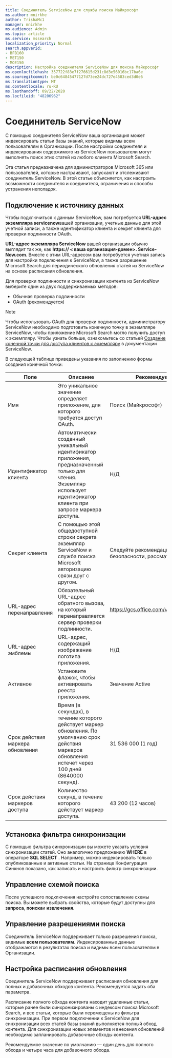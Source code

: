 ```yaml
---
title: Соединитель ServiceNow для службы поиска Майкрософт
ms.author: mnirkhe
author: TrishaMc1
manager: mnirkhe
ms.audience: Admin
ms.topic: article
ms.service: mssearch
localization_priority: Normal
search.appverid:
- BFB160
- MET150
- MOE150
description: Настройка соединителя ServiceNow для поиска Майкрософт
ms.openlocfilehash: 357722f83e7f276615d231c8d3e56016bc17ba6e
ms.sourcegitcommit: be0c64845477127d73ee24dc727e4583ced3d0e6
ms.translationtype: MT
ms.contentlocale: ru-RU
ms.lasthandoff: 09/22/2020
ms.locfileid: "48206962"
---
```

# <a name="servicenow-connector"></a>Соединитель ServiceNow

С помощью соединителя ServiceNow ваша организация может индексировать статьи базы знаний, которые видимы всем пользователям в Организации. После настройки соединителя и индексирования содержимого из ServiceNow пользователи могут выполнять поиск этих статей из любого клиента Microsoft Search.  

Эта статья предназначена для администраторов Microsoft 365 или пользователей, которые настраивают, запускают и отслеживают соединитель ServiceNow. В этой статье объясняется, как настроить возможности соединителя и соединителя, ограничения и способы устранения неполадок.

## <a name="connect-to-a-data-source"></a>Подключение к источнику данных

Чтобы подключиться к данным ServiceNow, вам потребуется **URL-адрес экземпляра servicenow**вашей организации, учетные данные для этой учетной записи, а также идентификатор клиента и секрет клиента для проверки подлинности OAuth.  

**URL-адрес экземпляра ServiceNow** вашей организации обычно выглядит так же, как **https:// &lt; ваша организация-домен>. Service-Now.com**. Вместе с этим URL-адресом вам потребуется учетная запись для настройки подключения к ServiceNow, а также разрешение Microsoft Search для периодического обновления статей из ServiceNow на основе расписания обновления.

Для проверки подлинности и синхронизации контента из ServiceNow выберите один из двух поддерживаемых методов:

 - Обычная проверка подлинности
 - OAuth (рекомендуется)

> [!Note]
> Чтобы использовать OAuth для проверки подлинности, администратору ServiceNow необходимо подготовить конечную точку в экземпляре ServiceNow, чтобы приложение Microsoft Search могло получить доступ к экземпляру. Чтобы узнать больше, ознакомьтесь со статьей [Создание конечной точки для доступа клиентов к экземпляру](https://docs.servicenow.com/bundle/newyork-platform-administration/page/administer/security/task/t_CreateEndpointforExternalClients.html) в документации ServiceNow.

В следующей таблице приведены указания по заполнению формы создания конечной точки:

Поле | Описание | Рекомендуемое значение
--- | --- | ---
Имя | Это уникальное значение определяет приложение, для которого требуется доступ OAuth. | Поиск (Майкрософт)
Идентификатор клиента | Автоматически созданный уникальный идентификатор приложения, предназначенный только для чтения. Экземпляр использует идентификатор клиента при запросе маркера доступа. | Н/Д
Секрет клиента | С помощью этой общедоступной строки секрета экземпляр ServiceNow и служба поиска Microsoft авторизацию связи друг с другом. | Следуйте рекомендациям по обеспечению безопасности, рассматривая их как пароль.
URL-адрес перенаправления | Обязательный URL-адрес обратного вызова, на который перенаправляется сервер проверки подлинности. | https://gcs.office.com/v1.0/admin/oauth/callback
URL-адрес эмблемы | URL-адрес, содержащий изображение логотипа приложения. | Н/Д
Активное | Установите флажок, чтобы активировать реестр приложения. | Значение Active
Срок действия маркера обновления | Время (в секундах), в течение которого действует маркер обновления. По умолчанию срок действия маркеров обновления истечет через 100 дней (8640000 секунд). | 31 536 000 (1 год)
Срок действия маркеров доступа | Количество секунд, в течение которого действует маркер доступа. | 43 200 (12 часов)

## <a name="set-a-sync-filter"></a>Установка фильтра синхронизации

С помощью фильтра синхронизации вы можете указать условия синхронизации статей. Оно аналогично предложению **WHERE** в операторе **SQL SELECT** . Например, можно индексировать только опубликованные и активные статьи. На странице Конфигурация Синкнов показано, как записать и настроить фильтр синхронизации.

## <a name="manage-the-search-schema"></a>Управление схемой поиска

После успешного подключения настройте сопоставление схемы поиска. Вы можете выбрать свойства, которые будут доступны для **запроса**, **поиска**и **извлечения**.

## <a name="manage-search-permissions"></a>Управление разрешениями поиска

Соединитель ServiceNow поддерживает только разрешения поиска, видимые **всем пользователям**. Индексированные данные отображаются в результатах поиска и видимы всем пользователям в Организации.

## <a name="set-the-refresh-schedule"></a>Настройка расписания обновления

Соединитель ServiceNow поддерживает расписания обновления для полных и добавочных обходов контента. Рекомендуется задать оба параметра.

Расписание полного обхода контента находит удаленные статьи, которые ранее были синхронизированы с индексом поиска Microsoft Search, и все статьи, которые были перемещены из фильтра синхронизации. При первом подключении к ServiceNow для синхронизации всех статей базы знаний выполняется полный обход контента. Для синхронизации новых элементов и внесения обновлений необходимо запланировать добавочные обходы контента.

Рекомендуемое значение по умолчанию — один день для полного обхода и четыре часа для добавочного обхода.

